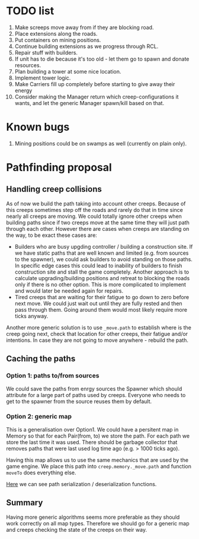 # TODO list

1. Make screeps move away from if they are blocking road.
1. Place extensions along the roads.
1. Put containers on mining positions.
1. Continue building extensions as we progress through RCL.
1. Repair stuff with builders.
1. If unit has to die because it's too old - let them go to spawn and donate resources.
1. Plan building a tower at some nice location.
1. Implement tower logic.
1. Make Carriers fill up completely before starting to give away their energy
1. Consider making the Manager return which creep-configurations it wants, and let the generic Manager spawn/kill based on that.

# Known bugs

1. Mining positions could be on swamps as well (currently on plain only).

# Pathfinding proposal

## Handling creep collisions

As of now we build the path taking into account other creeps. Because of this
creeps sometimes step off the roads and rarely do that in time since nearly all
creeps are moving. We could totally ignore other creeps when building paths
since if two creeps move at the same time they will just path through each
other. However there are cases when creeps are standing on the way, to be exact
these cases are:
* Builders who are busy upgding controller / building a construction site.  If
  we have static paths that are well known and limited (e.g. from sources to
  the spawner), we could ask builders to avoid standing on those paths. In
  specific edge cases this could lead to inability of builders to finish
  construction site and stall the game completely. Another approach is to
  calculate upgrading/building positions and retreat to blocking the roads only
  if there is no other option. This is more complicated to implement and would
  later be needed again for repairs.
* Tired creeps that are waiting for their fatigue to go down to zero before
  next move. We could just wait out until they are fully rested and then pass
  through them. Going around them would most likely require more ticks anyway.

Another more generic solution is to use `_move.path` to establish where is the
creep going next, check that location for other creeps, their fatigue and/or
intentions. In case they are not going to move anywhere - rebuild the path.

## Caching the paths

### Option 1: paths to/from sources

We could save the paths from enrgy sources the Spawner which should attribute
for a large part of paths used by creeps. Everyone who needs to get to the
spawner from the source reuses them by default.

### Option 2: generic map

This is a generalisation over Option1. We could have a persitent map in Memory
so that for each Pair(from, to) we store the path. For each path we store the
last time it was used. There should be garbage collector that removes paths
that were last used log time ago (e.g. > 1000 ticks ago).

Having this map allows us to use the same mechanics that are used by the game
engine. We place this path into `creep.memory._move.path` and function `moveTo`
does everything else.

[Here](https://github.com/screeps/engine/blob/b52164089564d1dc8a7e894835258f9a954cd37f/src/utils.js#L958)
we can see path serialization / deserialization functions.

## Summary

Having more generic algorithms seems more preferable as they should work
correctly on all map types. Therefore we should go for a generic map and creeps
checking the state of the creeps on their way.

